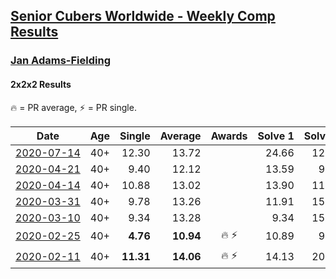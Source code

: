 <style>table {white-space: nowrap;}</style>

## [Senior Cubers Worldwide - Weekly Comp Results](/scw-comp/results/)
### [Jan Adams-Fielding](README.md)
#### 2x2x2 Results

<span style="white-space: nowrap;">🔥 = PR average</span>, <span style="white-space: nowrap;">⚡ = PR single</span>.

| Date | Age | Single | Average | Awards | Solve 1 | Solve 2 | Solve 3 | Solve 4 | Solve 5 | Video |
| :--: | :--: | --: | --: | :--: | --: | --: | --: | --: | --: | :-- |
| [2020-07-14](../../results/2020-07-14/222.md) | 40+ | 12.30 | 13.72 |  | 24.66 | 12.60 | 14.50 | 12.30 | 14.05 | [Desktop](https://www.facebook.com/events/1157754364595802/permalink/1162789217425650) / [Mobile](https://m.facebook.com/events/1157754364595802?view=permalink&id=1162789217425650) |
| [2020-04-21](../../results/2020-04-21/222.md) | 40+ | 9.40 | 12.12 |  | 13.59 | 9.40 | 10.64 | 13.72 | 12.12 | [Desktop](https://www.facebook.com/events/880278499062375/permalink/884255768664648) / [Mobile](https://m.facebook.com/events/880278499062375?view=permalink&id=884255768664648) |
| [2020-04-14](../../results/2020-04-14/222.md) | 40+ | 10.88 | 13.02 |  | 13.90 | 11.63 | 10.88 | 28.15 | 13.54 | [Desktop](https://www.facebook.com/events/982619255468618/permalink/987498808313996) / [Mobile](https://m.facebook.com/events/982619255468618?view=permalink&id=987498808313996) |
| [2020-03-31](../../results/2020-03-31/222.md) | 40+ | 9.78 | 13.26 |  | 11.91 | 15.28 | 14.93 | 12.93 | 9.78 | [Desktop](https://www.facebook.com/events/637372103486119/permalink/641368433086486) / [Mobile](https://m.facebook.com/events/637372103486119?view=permalink&id=641368433086486) |
| [2020-03-10](../../results/2020-03-10/222.md) | 40+ | 9.34 | 13.28 |  | 9.34 | 15.48 | 13.65 | 13.33 | 12.86 | [Desktop](https://www.facebook.com/events/654143022005686/permalink/657840614969260) / [Mobile](https://m.facebook.com/events/654143022005686?view=permalink&id=657840614969260) |
| [2020-02-25](../../results/2020-02-25/222.md) | 40+ | **4.76** | **10.94** | 🔥 ⚡ | 10.89 | 9.73 | 13.52 | 12.20 | **4.76** | [Desktop](https://www.facebook.com/events/2972213492840148/permalink/2982607318467432) / [Mobile](https://m.facebook.com/events/2972213492840148?view=permalink&id=2982607318467432) |
| [2020-02-11](../../results/2020-02-11/222.md) | 40+ | **11.31** | **14.06** | 🔥 ⚡ | 14.13 | 20.48 | 16.65 | 11.39 | **11.31** | [Desktop](https://www.facebook.com/events/176704156956327/permalink/180508603242549) / [Mobile](https://m.facebook.com/events/176704156956327?view=permalink&id=180508603242549) |


<!-- Global site tag (gtag.js) - Google Analytics -->
<script async src="https://www.googletagmanager.com/gtag/js?id=UA-86348435-3"></script>
<script>window.dataLayer = window.dataLayer || []; function gtag() {dataLayer.push(arguments);} gtag('js', new Date()); gtag('config', 'UA-86348435-3');</script>
